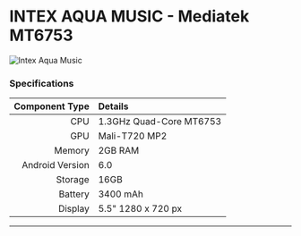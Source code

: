 # INTEX AQUA MUSIC - Mediatek MT6753

![Intex Aqua Music](https://drop.ndtv.com/TECH/product_database/images/812201641019PM_intex_aqua_music.jpg "Intex Aqua Music")

### Specifications

Component Type | Details
-------:|:-------------------------
CPU     | 1.3GHz Quad-Core MT6753
GPU     | Mali-T720 MP2
Memory  | 2GB RAM
Android Version | 6.0
Storage | 16GB
Battery | 3400 mAh
Display | 5.5" 1280 x 720 px 

---
